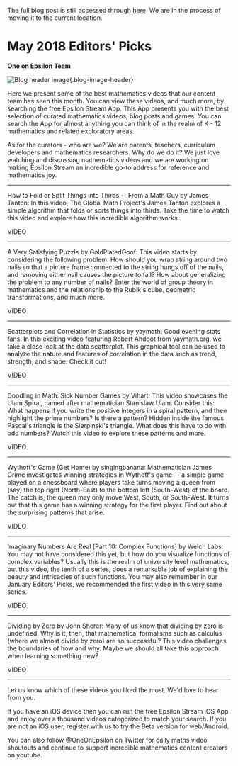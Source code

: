 The full blog post is still accessed through [here](https://www.1onepsilon.com/single-post/2018/05/11/May-2018-Editors-Picks). We are in the process of moving it to the current location.

# May 2018 Editors' Picks

**One on Epsilon Team**

![Blog header image](https://es-app.com/assets/jdvza3.jpg){.blog-image-header}

Here we present some of the best mathematics videos that our content team has seen this month. You can view these videos, and much more, by searching the free Epsilon Stream App. This App presents you with the best selection of curated mathematics videos, blog posts and games. You can search the App for almost anything you can think of in the realm of K - 12 mathematics and related exploratory areas.

 

As for the curators - who are we? We are parents, teachers, curriculum developers and mathematics researchers. Why do we do it? We just love watching and discussing mathematics videos and we are working on making Epsilon Stream an incredible go-to address for reference and mathematics joy.

---

How to Fold or Split Things into Thirds -- From a Math Guy by James Tanton: In this video, The Global Math Project's James Tanton explores a simple algorithm that folds or sorts things into thirds. Take the time to watch this video and explore how this incredible algorithm works.

VIDEO

---

A Very Satisfying Puzzle by GoldPlatedGoof: This video starts by considering the following problem: How should you wrap string around two nails so that a picture frame connected to the string hangs off of the nails, and removing either nail causes the picture to fall? How about generalizing the problem to any number of nails? Enter the world of group theory in mathematics and the relationship to the Rubik's cube, geometric transformations, and much more.

VIDEO

---

Scatterplots and Correlation in Statistics by yaymath: Good evening stats fans! In this exciting video featuring Robert Ahdoot from yaymath.org, we take a close look at the data scatterplot. This graphical tool can be used to analyze the nature and features of correlation in the data such as trend, strength, and shape. Check it out!

VIDEO

---

Doodling in Math: Sick Number Games by Vihart: This video showcases the Ulam Spiral, named after mathematician Stanislaw Ulam. Consider this: What happens if you write the positive integers in a spiral pattern, and then highlight the prime numbers? Is there a pattern? Hidden inside the famous Pascal's triangle is the Sierpinski's triangle. What does this have to do with odd numbers? Watch this video to explore these patterns and more.

VIDEO

---

Wythoff's Game (Get Home) by singingbanana: Mathematician James Grime investigates winning strategies in Wythoff's game -- a simple game played on a chessboard where players take turns moving a queen from (say) the top right (North-East) to the bottom left (South-West) of the board. The catch is, the queen may only move West, South, or South-West. It turns out that this game has a winning strategy for the first player. Find out about the surprising patterns that arise.

VIDEO

---

Imaginary Numbers Are Real [Part 10: Complex Functions] by Welch Labs: You may not have considered this yet, but how do you visualize functions of complex variables? Usually this is the realm of university level mathematics, but this video, the tenth of a series, does a remarkable job of explaining the beauty and intricacies of such functions. You may also remember in our January Editors' Picks, we recommended the first video in this very same series.

VIDEO

---

Dividing by Zero by John Sherer: Many of us know that dividing by zero is undefined. Why is it, then, that mathematical formalisms such as calculus (where we almost divide by zero) are so successful? This video challenges the boundaries of how and why. Maybe we should all take this approach when learning something new?

VIDEO

---

Let us know which of these videos you liked the most. We'd love to hear from you.

If you have an iOS device then you can run the free Epsilon Stream iOS App and enjoy over a thousand videos categorized to match your search. If you are not an iOS user, register with us to try the Beta version for web/Android.

You can also follow @OneOnEpsilon on Twitter for daily maths video shoutouts and continue to support incredible mathematics content creators on youtube. 